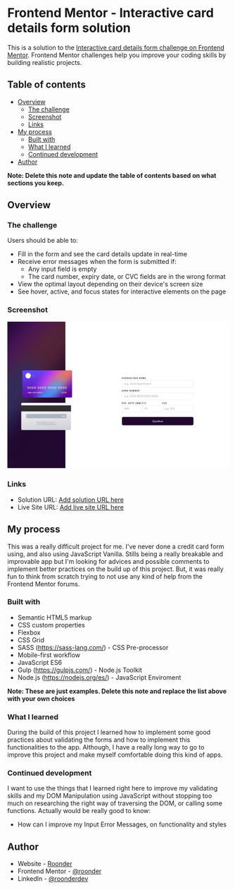 # Frontend Mentor - Interactive card details form solution

This is a solution to the [Interactive card details form challenge on Frontend Mentor](https://www.frontendmentor.io/challenges/interactive-card-details-form-XpS8cKZDWw). Frontend Mentor challenges help you improve your coding skills by building realistic projects. 

## Table of contents

- [Overview](#overview)
  - [The challenge](#the-challenge)
  - [Screenshot](#screenshot)
  - [Links](#links)
- [My process](#my-process)
  - [Built with](#built-with)
  - [What I learned](#what-i-learned)
  - [Continued development](#continued-development)
- [Author](#author)

**Note: Delete this note and update the table of contents based on what sections you keep.**

## Overview

### The challenge

Users should be able to:

- Fill in the form and see the card details update in real-time
- Receive error messages when the form is submitted if:
  - Any input field is empty
  - The card number, expiry date, or CVC fields are in the wrong format
- View the optimal layout depending on their device's screen size
- See hover, active, and focus states for interactive elements on the page

### Screenshot

![](./screenshot.jpg)

### Links

- Solution URL: [Add solution URL here](https://your-solution-url.com)
- Live Site URL: [Add live site URL here](https://your-live-site-url.com)

## My process

This was a really difficult project for me. I've never done a credit card form using, and also using JavaScript Vanilla.
Stills being a really breakable and improvable app but I'm looking for advices and possible comments to implement better
practices on the build up of this project. But, it was really fun to think from scratch trying to not use any kind of help
from the Frontend Mentor forums.

### Built with

- Semantic HTML5 markup
- CSS custom properties
- Flexbox
- CSS Grid
- SASS (https://sass-lang.com/) - CSS Pre-processor
- Mobile-first workflow
- JavaScript ES6
- Gulp (https://gulpjs.com/) - Node.js Toolkit
- Node.js (https://nodejs.org/es/) - JavaScript Enviroment

**Note: These are just examples. Delete this note and replace the list above with your own choices**

### What I learned

During the build of this project I learned how to implement some good practices about validating the forms and how to implement
this functionalities to the app. Although, I have a really long way to go to improve this project and make myself comfortable doing
this kind of apps.

### Continued development

I want to use the things that I learned right here to improve my validating skills and my DOM Manipulation using JavaScript
without stopping too much on researching the right way of traversing the DOM, or calling some functions. Actually would be really good to know:

- How can I improve my Input Error Messages, on functionality and styles

## Author

- Website - [Roonder](https://github.com/Roonder)
- Frontend Mentor - [@roonder](https://www.frontendmentor.io/profile/Roonder)
- LinkedIn - [@roonderdev](https://www.linkedin.com/in/roonderdev/)
